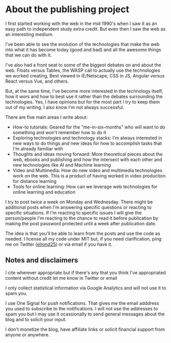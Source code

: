 # About the publishing project

I first started working with the web in the mid 1990's when I saw it as an easy path to independent study extra credit. But even then I saw the web as an interesting medium.

I've been able to see the evolution of the technologies that make the web into what it has become today (good and bad) and all the awesome things that we can do with it.

I've also had a front seat to some of the biggest debates on and about the web. Floats versus Tables, the WASP call to actually use the technologies we worked creating, Best viewed in IE/Netscape, CSS in JS, Angular versus React versus Vue, and others.

But, at the same time, I've become more interested in the technology itself, how it wors and how to best use it rather than the debates surrounding the technologies. Yes, I have opinions but for the most part I try to keep them out of my writing. I also know I'm not always successful.

There are five main areas I write about:

* How-to tutorials: Geared for the "me-in-six-months" who will want to do something and won't remember how to do it
* Exploring technologies and technology stacks: I'm always interested in new ways to do things and new ideas for how to accomplish tasks that I'm already familiar with
* Thoughts and ideas moving forward: More theoretical pieces about the web, ebooks and publishing and how the intersect with each other and new technologies like AI and Machine learning
* Video and Multimedia: How do new video and multimedia technologies work on the web. This is a product of having worked in video production for distance learning
* Tools for online learning: How can we leverage web technologies for online learning and education

I try to post twice a week on Monday and Wednesday. There might be additional posts when I'm answering specific questions or reacting to specific situations. If I'm reacting to specific issues I will give the person/people I'm reacting to the chance to read it before publication by making the post password protected until a week after publication date.

The idea is that you'll be able to learn from the posts and use the code as needed. I license all my code under MIT but, if you need clarification, ping me on Twitter ([elrond25](https://twitter.com/elrond25)) or via email if you have it.


## Notes and disclaimers

I cite wherever appropriate but if there's any that you think I've appropriated content without credit let me know in Twitter or email

I only collect statistical information via Google Analytics and will not use it to spam you.

I use One Signal for push notifications. That gives me the email adddress you used to subscribe to the notifications. I will not use the addresses to spam you but I may use it ocassionally to send general messages about the blog and to solicit your input.

I don't monetize the blog, have affiliate links or solicit financial support from anyone or anywhere.
